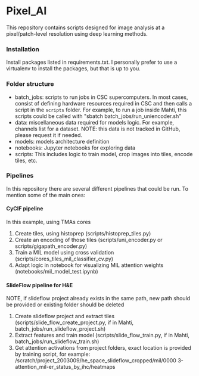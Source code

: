 # Pixel_AI

This repository contains scripts designed for image analysis at a pixel/patch-level resolution using deep learning methods.


### Installation
Install packages listed in requirements.txt. I personally prefer to use a virtualenv to install the packages, but that is up to you.

### Folder structure
* batch_jobs: scripts to run jobs in CSC supercomputers. In most cases, consist of defining hardware resources required in CSC and then calls a script in the `scripts` folder. For example, to run a job inside Mahti, this scripts could be called with "sbatch batch_jobs/run_uniencoder.sh"
* data: miscellaneous data required for models logic. For example, channels list for a dataset. NOTE: this data is not tracked in GitHub, please request it if needed.  
* models: models architecture definition
* notebooks: Jupyter notebooks for exploring data
* scripts: This includes logic to train model, crop images into tiles, encode tiles, etc. 

### Pipelines
In this repository there are several different pipelines that could be run. To mention some of the main ones:

#### CyCIF pipeline
In this example, using TMAs cores
1) Create tiles, using histoprep (scripts/histoprep_tiles.py)
2) Create an encoding of those tiles (scripts/uni_encoder.py or scripts/gigapath_encoder.py)
3) Train a MIL model using cross validation (scripts/cores_tiles_mil_classifier_cv.py)
4) Adapt logic in notebook for visualizing MIL attention weights (notebooks/mil_model_test.ipynb)

#### SlideFlow pipeline for H&E
NOTE, if slideflow project already exists in the same path, new path should be provided or existing folder should be deleted
1) Create slideflow project and extract tiles (scripts/slide_flow_create_project.py, if in Mahti, batch_jobs/run_slideflow_project.sh)
2) Extract features and train model (scripts/slide_flow_train.py, if in Mahti, batch_jobs/run_slideflow_train.sh)
3) Get attention activations from project folders, exact location is provided by training script, for example: /scratch/project_2003009/he_space_slideflow_cropped/mil/0000 3-attention_mil-er_status_by_ihc/heatmaps
